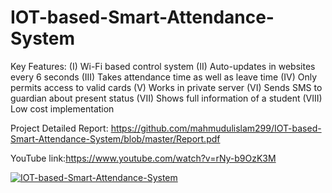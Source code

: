 # IOT-based-Smart-Attendance-System
Key Features:
(I) Wi-Fi based control system
(II) Auto-updates in websites every 6 seconds
(III) Takes attendance time as well as leave time
(IV) Only permits access to valid cards
(V) Works in private server
(VI) Sends SMS to guardian about present status
(VII) Shows full information of a student
(VIII) Low cost implementation

Project Detailed Report: https://github.com/mahmudulislam299/IOT-based-Smart-Attendance-System/blob/master/Report.pdf

YouTube link:https://www.youtube.com/watch?v=rNy-b9OzK3M

[![IOT-based-Smart-Attendance-System](https://img.youtube.com/vi/rNy-b9OzK3M/0.jpg)](https://www.youtube.com/watch?v=rNy-b9OzK3M)
